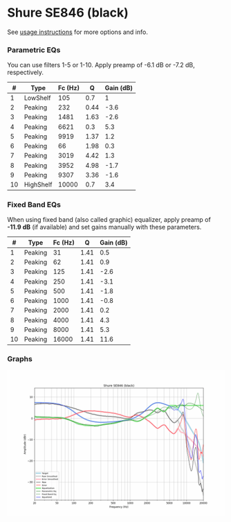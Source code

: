 # Shure SE846 (black)
See [usage instructions](https://github.com/jaakkopasanen/AutoEq#usage) for more options and info.

### Parametric EQs
You can use filters 1-5 or 1-10. Apply preamp of -6.1 dB or -7.2 dB, respectively.

|   # | Type      |   Fc (Hz) |    Q |   Gain (dB) |
|-----|-----------|-----------|------|-------------|
|   1 | LowShelf  |       105 | 0.7  |         1   |
|   2 | Peaking   |       232 | 0.44 |        -3.6 |
|   3 | Peaking   |      1481 | 1.63 |        -2.6 |
|   4 | Peaking   |      6621 | 0.3  |         5.3 |
|   5 | Peaking   |      9919 | 1.37 |         1.2 |
|   6 | Peaking   |        66 | 1.98 |         0.3 |
|   7 | Peaking   |      3019 | 4.42 |         1.3 |
|   8 | Peaking   |      3952 | 4.98 |        -1.7 |
|   9 | Peaking   |      9307 | 3.36 |        -1.6 |
|  10 | HighShelf |     10000 | 0.7  |         3.4 |

### Fixed Band EQs
When using fixed band (also called graphic) equalizer, apply preamp of **-11.9 dB** (if available) and set gains manually with these parameters.

|   # | Type    |   Fc (Hz) |    Q |   Gain (dB) |
|-----|---------|-----------|------|-------------|
|   1 | Peaking |        31 | 1.41 |         0.5 |
|   2 | Peaking |        62 | 1.41 |         0.9 |
|   3 | Peaking |       125 | 1.41 |        -2.6 |
|   4 | Peaking |       250 | 1.41 |        -3.1 |
|   5 | Peaking |       500 | 1.41 |        -1.8 |
|   6 | Peaking |      1000 | 1.41 |        -0.8 |
|   7 | Peaking |      2000 | 1.41 |         0.2 |
|   8 | Peaking |      4000 | 1.41 |         4.3 |
|   9 | Peaking |      8000 | 1.41 |         5.3 |
|  10 | Peaking |     16000 | 1.41 |        11.6 |

### Graphs
![](./Shure%20SE846%20(black).png)
